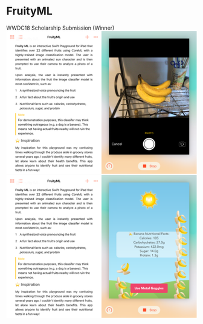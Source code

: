 # FruityML

WWDC18 Scholarship Submission (Winner)
![screenshot 1](img1.png)
![screenshot 2](img2.png)
